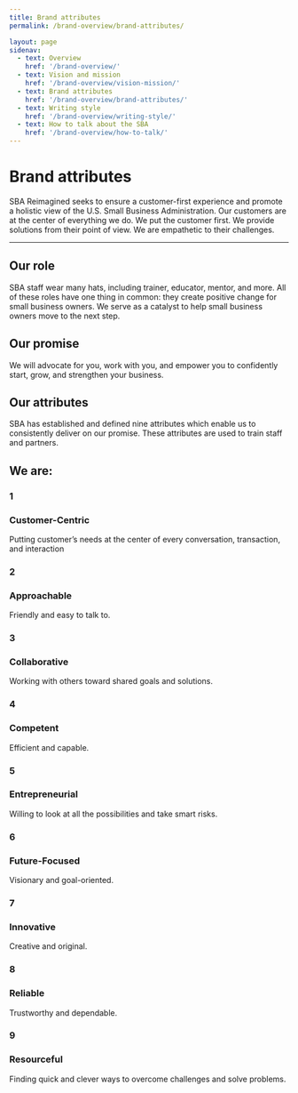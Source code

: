 ```yaml
---
title: Brand attributes
permalink: /brand-overview/brand-attributes/

layout: page
sidenav:
  - text: Overview
    href: '/brand-overview/'
  - text: Vision and mission
    href: '/brand-overview/vision-mission/'
  - text: Brand attributes
    href: '/brand-overview/brand-attributes/'
  - text: Writing style
    href: '/brand-overview/writing-style/'
  - text: How to talk about the SBA
    href: '/brand-overview/how-to-talk/'
---
```



# Brand attributes

SBA Reimagined seeks to ensure a customer-first experience and promote a holistic view of the U.S. Small Business Administration. Our customers are at the center of everything we do. We put the customer first. We provide solutions from their point of view. We are empathetic to their challenges. 

--- 

## Our role

SBA staff wear many hats, including trainer, educator, mentor, and more. All of these roles have one thing in common: they create positive change for small business owners. We serve as a catalyst to help small business owners move to the next step.


## Our promise

We will advocate for you, work with you, and empower you to confidently start, grow, and strengthen your business.

## Our attributes

SBA has established and defined nine attributes which enable us to consistently deliver on our promise. These attributes are used to train staff and partners.

## We are: 

<div class="usa-grid-full brand-attributes-we-are-component">
  <div>
    <div class="number">
      <h3>1</h3>
    </div>
    <div class="heading">
      <h3>Customer-Centric</h3>
      <p>Putting customer’s needs at the center of every conversation, transaction, and interaction</p>
    </div>
  </div>
</div>

<div class="usa-grid-full brand-attributes-we-are-component">
  <div>
    <div class="number">
      <h3>2</h3>
    </div>
    <div class="heading">
      <h3>Approachable</h3>
      <p>Friendly and easy to talk to.</p>
    </div>
  </div>
</div>

<div class="usa-grid-full brand-attributes-we-are-component">
  <div>
    <div class="number">
      <h3>3</h3>
    </div>
    <div class="heading">
      <h3>Collaborative</h3>
      <p>Working with others toward shared goals and solutions.</p>
    </div>
  </div>
</div>

<div class="usa-grid-full brand-attributes-we-are-component">
  <div>
    <div class="number">
      <h3>4</h3>
    </div>
    <div class="heading">
      <h3>Competent</h3>
      <p>Efficient and capable.</p>
    </div>
  </div>
</div>

<div class="usa-grid-full brand-attributes-we-are-component">
  <div>
    <div class="number">
      <h3>5</h3>
    </div>
    <div class="heading">
      <h3>Entrepreneurial</h3>
      <p>Willing to look at all the possibilities and take smart risks.</p>
    </div>
  </div>
</div>

<div class="usa-grid-full brand-attributes-we-are-component">
  <div>
    <div class="number">
      <h3>6</h3>
    </div>
    <div class="heading">
      <h3>Future-Focused</h3>
      <p>Visionary and goal-oriented.</p>
    </div>
  </div>
</div>

<div class="usa-grid-full brand-attributes-we-are-component">
  <div>
    <div class="number">
      <h3>7</h3>
    </div>
    <div class="heading">
      <h3>Innovative</h3>
      <p>Creative and original.</p>
    </div>
  </div>
</div>

<div class="usa-grid-full brand-attributes-we-are-component">
  <div>
    <div class="number">
      <h3>8</h3>
    </div>
    <div class="heading">
      <h3>Reliable</h3>
      <p>Trustworthy and dependable.</p>
    </div>
  </div>
</div>

<div class="usa-grid-full brand-attributes-we-are-component">
  <div>
    <div class="number">
      <h3>9</h3>
    </div>
    <div class="heading">
      <h3>Resourceful</h3>
      <p>Finding quick and clever ways to overcome challenges and solve problems.</p>
    </div>
  </div>
</div>


